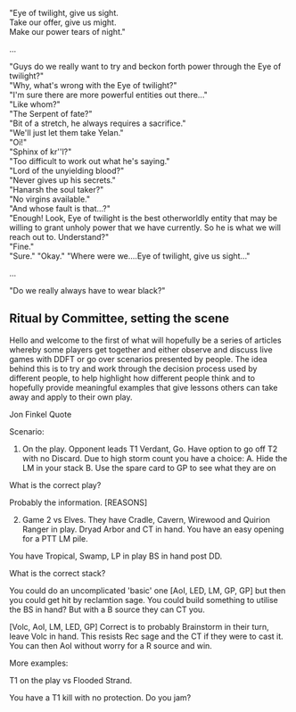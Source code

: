 
"Eye of twilight, give us sight.  
Take our offer, give us might.  
Make our power tears of night."  

...   

"Guys do we really want to try and beckon forth power through the Eye of twilight?"  
"Why, what's wrong with the Eye of twilight?"   
"I'm sure there are more powerful entities out there..."  
"Like whom?"   
"The Serpent of fate?"  
"Bit of a stretch, he always requires a sacrifice."  
"We'll just let them take Yelan."  
"Oi!"  
"Sphinx of kr''l?"  
"Too difficult to work out what he's saying."  
"Lord of the unyielding blood?"  
"Never gives up his secrets."  
"Hanarsh the soul taker?"  
"No virgins available."  
"And whose fault is that...?"  
"Enough! Look, Eye of twilight is the best otherworldly entity that may be willing to grant unholy power that we have currently. So he is what we will reach out to. Understand?"  
"Fine."  
"Sure."
"Okay."
"Where were we....Eye of twilight, give us sight..."

...  

"Do we really always have to wear black?"   

## Ritual by Committee, setting the scene

Hello and welcome to the first of what will hopefully be a series
of articles whereby some players get together and either observe and
discuss live games with DDFT or go over scenarios presented by people.
The idea behind this is to try and work through the decision process used
by different people, to help highlight how different people think and to
hopefully provide meaningful examples that give lessons others can take
away and apply to their own play.


Jon Finkel Quote

Scenario:

1. On the play. Opponent leads T1 Verdant, Go. Have option to go off T2 with no Discard. Due to high storm count you have a choice:
A. Hide the LM in your stack
B. Use the spare card to GP to see what they are on

What is the correct play?

Probably the information. [REASONS]

2. Game 2 vs Elves. They have Cradle, Cavern, Wirewood and Quirion Ranger in play. Dryad Arbor and CT in hand. You have an easy
opening for a PTT LM pile. 

You have Tropical, Swamp, LP in play BS in hand post DD. 

What is the correct stack?

You could do an uncomplicated 'basic' one [AoI, LED, LM, GP, GP] but then you could get hit by reclamtion sage.
You could build something to utilise the BS in hand? But with a B source they can CT you.

[Volc, AoI, LM, LED, GP]
Correct is to probably Brainstorm in their turn, leave Volc in hand. This resists  Rec sage and the CT if they were to cast it.
You can then AoI without worry for a R source and win. 

More examples:

T1 on the play vs Flooded Strand.

You have a T1 kill with no protection. Do you jam?
